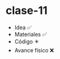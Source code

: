 # clase-11
* Idea :white_check_mark:
* Materiales :white_check_mark:
* Código  	 :eight_pointed_black_star:
* Avance físico	 :x:

